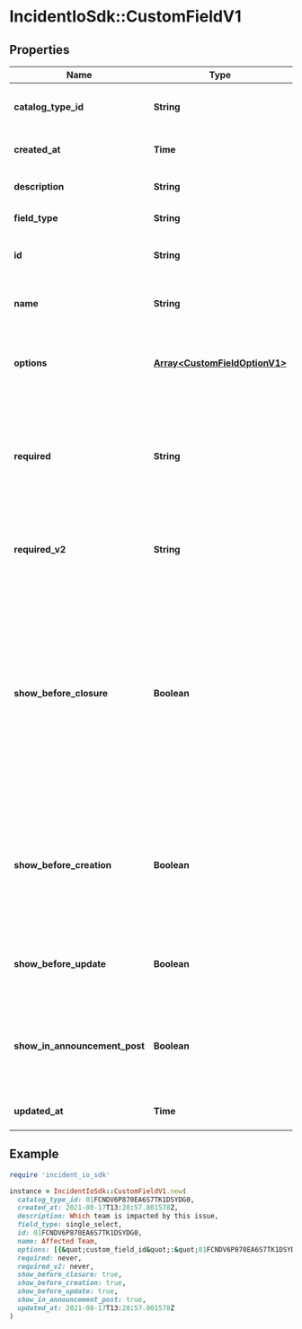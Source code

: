 # IncidentIoSdk::CustomFieldV1

## Properties

| Name | Type | Description | Notes |
| ---- | ---- | ----------- | ----- |
| **catalog_type_id** | **String** | For catalog fields, the ID of the associated catalog type | [optional] |
| **created_at** | **Time** | When the action was created |  |
| **description** | **String** | Description of the custom field |  |
| **field_type** | **String** | Type of custom field |  |
| **id** | **String** | Unique identifier for the custom field |  |
| **name** | **String** | Human readable name for the custom field |  |
| **options** | [**Array&lt;CustomFieldOptionV1&gt;**](CustomFieldOptionV1.md) | What options are available for this custom field, if this field has options |  |
| **required** | **String** | When this custom field must be set during the incident lifecycle. [DEPRECATED: please use required_v2 instead]. | [optional] |
| **required_v2** | **String** | When this custom field must be set during the incident lifecycle. | [optional] |
| **show_before_closure** | **Boolean** | Whether a custom field should be shown in the incident resolve modal. If this custom field is required before resolution, but no value has been set for it, the field will be shown in the resolve modal whatever the value of this setting. |  |
| **show_before_creation** | **Boolean** | Whether a custom field should be shown in the incident creation modal. This must be true if the field is always required. |  |
| **show_before_update** | **Boolean** | Whether a custom field should be shown in the incident update modal. |  |
| **show_in_announcement_post** | **Boolean** | Whether a custom field should be shown in the list of fields as part of the announcement post when set. | [optional] |
| **updated_at** | **Time** | When the action was last updated |  |

## Example

```ruby
require 'incident_io_sdk'

instance = IncidentIoSdk::CustomFieldV1.new(
  catalog_type_id: 01FCNDV6P870EA6S7TK1DSYDG0,
  created_at: 2021-08-17T13:28:57.801578Z,
  description: Which team is impacted by this issue,
  field_type: single_select,
  id: 01FCNDV6P870EA6S7TK1DSYDG0,
  name: Affected Team,
  options: [{&quot;custom_field_id&quot;:&quot;01FCNDV6P870EA6S7TK1DSYDG0&quot;,&quot;id&quot;:&quot;01FCNDV6P870EA6S7TK1DSYDG0&quot;,&quot;sort_key&quot;:10,&quot;value&quot;:&quot;Product&quot;}],
  required: never,
  required_v2: never,
  show_before_closure: true,
  show_before_creation: true,
  show_before_update: true,
  show_in_announcement_post: true,
  updated_at: 2021-08-17T13:28:57.801578Z
)
```

